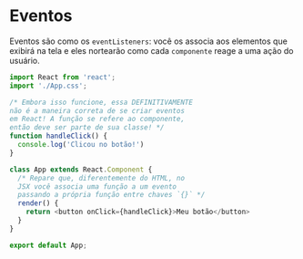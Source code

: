# Eventos
Eventos são como os `eventListeners`: você os associa aos elementos que exibirá na tela e eles nortearão como cada `componente` reage a uma ação do usuário.

```javascript
import React from 'react';
import './App.css';

/* Embora isso funcione, essa DEFINITIVAMENTE
não é a maneira correta de se criar eventos
em React! A função se refere ao componente,
então deve ser parte de sua classe! */
function handleClick() {
  console.log('Clicou no botão!')
}

class App extends React.Component {
  /* Repare que, diferentemente do HTML, no
  JSX você associa uma função a um evento
  passando a própria função entre chaves `{}` */
  render() {
    return <button onClick={handleClick}>Meu botão</button>
  }
}

export default App;
```

